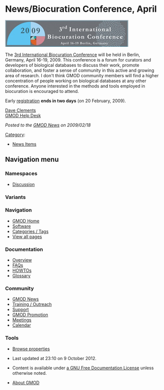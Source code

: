 



<span id="top"></span>




# <span dir="auto">News/Biocuration Conference, April</span>











<a
href="http://projects.eml.org/sdbv/events/BiocurationMeeting/index.html"
rel="nofollow" title="3rd International Biocuration Conference"><img
src="https://raw.githubusercontent.com/GMOD/gmod.github.io/main/mediawiki/images/thumb/2/28/2009BiocurationLogo.jpg/400px-2009BiocurationLogo.jpg"
srcset="https://raw.githubusercontent.com/GMOD/gmod.github.io/main/mediawiki/images/thumb/2/28/2009BiocurationLogo.jpg/600px-2009BiocurationLogo.jpg 1.5x, https://raw.githubusercontent.com/GMOD/gmod.github.io/main/mediawiki/images/thumb/2/28/2009BiocurationLogo.jpg/800px-2009BiocurationLogo.jpg 2x"
width="400" height="87"
alt="3rd International Biocuration Conference" /></a>



The <a
href="http://projects.eml.org/sdbv/events/BiocurationMeeting/index.html"
class="external text" rel="nofollow">3rd International Biocuration
Conference</a> will be held in Berlin, Germany, April 16-19, 2009. This
conference is a forum for curators and developers of biological
databases to discuss their work, promote collaboration, and foster a
sense of community in this active and growing area of research. I don't
think GMOD community members will find a higher concentration of people
working on biological databases at any other conference. Anyone
interested in the methods and tools employed in biocuration is
encouraged to attend.

Early <a
href="http://projects.eml.org/sdbv/events/BiocurationMeeting/registration.html"
class="external text" rel="nofollow">registration</a> **ends in two
days** (on 20 February, 2009).

[Dave Clements](../User%3AClements "User%3AClements")  
[GMOD Help Desk](../GMOD_Help_Desk "GMOD Help Desk")

  



*Posted to the [GMOD News](../GMOD_News "GMOD News") on 2009/02/18*






[Category](../Special%3ACategories "Special%3ACategories"):

- [News Items](../Category%3ANews_Items "Category%3ANews Items")






## Navigation menu



### Namespaces


- <span id="ca-talk"><a
  href="http://gmod.org/mediawiki/index.php?title=Talk:News/Biocuration_Conference,_April&amp;action=edit&amp;redlink=1"
  accesskey="t"
  title="Discussion about the content page [t]">Discussion</a></span>


### 

### Variants[](#)








<a href="../Main_Page"
style="background-image: url(../../images/GMOD-cogs.png);"
title="Visit the main page"></a>


### Navigation



- <span id="n-GMOD-Home">[GMOD Home](../Main_Page)</span>
- <span id="n-Software">[Software](../GMOD_Components)</span>
- <span id="n-Categories-.2F-Tags">[Categories /
  Tags](../Categories)</span>
- <span id="n-View-all-pages">[View all
  pages](../Special:AllPages)</span>




### Documentation



- <span id="n-Overview">[Overview](../Overview)</span>
- <span id="n-FAQs">[FAQs](../Category%3AFAQ)</span>
- <span id="n-HOWTOs">[HOWTOs](../Category%3AHOWTO)</span>
- <span id="n-Glossary">[Glossary](../Glossary)</span>




### Community



- <span id="n-GMOD-News">[GMOD News](../GMOD_News)</span>
- <span id="n-Training-.2F-Outreach">[Training /
  Outreach](../Training_and_Outreach)</span>
- <span id="n-Support">[Support](../Support)</span>
- <span id="n-GMOD-Promotion">[GMOD Promotion](../GMOD_Promotion)</span>
- <span id="n-Meetings">[Meetings](../Meetings)</span>
- <span id="n-Calendar">[Calendar](../Calendar)</span>




### Tools

- <span id="t-smwbrowselink"><a href="../Special%3ABrowse/News-2FBiocuration_Conference,_April"
  rel="smw-browse">Browse properties</a></span>



- <span id="footer-info-lastmod">Last updated at 23:10 on 9 October
  2012.</span>
<!-- - <span id="footer-info-viewcount">7,044 page views.</span> -->
- <span id="footer-info-copyright">Content is available under
  <a href="http://www.gnu.org/licenses/fdl-1.3.html" class="external"
  rel="nofollow">a GNU Free Documentation License</a> unless otherwise
  noted.</span>

<!-- -->

- <span id="footer-places-about">[About
  GMOD](../GMOD%3AAbout "GMOD%3AAbout")</span>

<!-- -->




